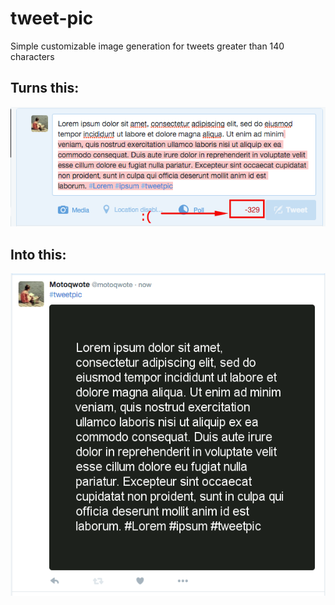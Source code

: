 # tweet-pic
Simple customizable image generation for tweets greater than 140 characters

<h2>Turns this:</h2>

![alt tag](examples/example_1.png)

<h2>Into this:</h2>

![alt tag](examples/example_2.png)

